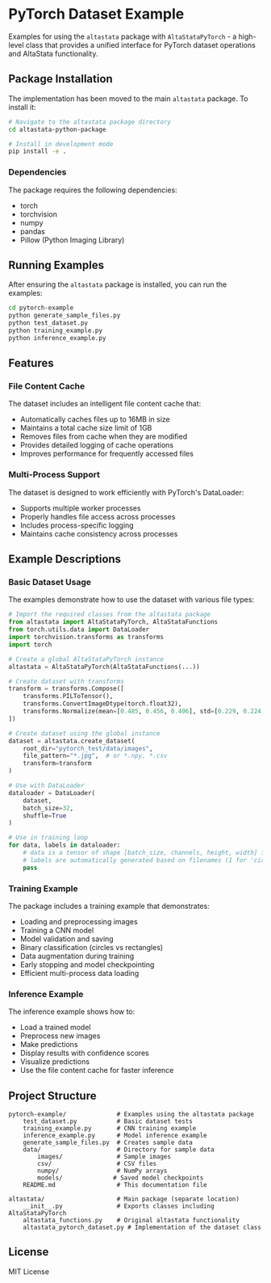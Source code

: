 # PyTorch Dataset Example

Examples for using the `altastata` package with `AltaStataPyTorch` - a high-level class that provides a unified interface for PyTorch dataset operations and AltaStata functionality.

## Package Installation

The implementation has been moved to the main `altastata` package. To install it:

```bash
# Navigate to the altastata package directory
cd altastata-python-package

# Install in development mode
pip install -e .
```

### Dependencies

The package requires the following dependencies:
- torch
- torchvision
- numpy
- pandas
- Pillow (Python Imaging Library)

## Running Examples

After ensuring the `altastata` package is installed, you can run the examples:

```bash
cd pytorch-example
python generate_sample_files.py
python test_dataset.py
python training_example.py
python inference_example.py
```

## Features

### File Content Cache
The dataset includes an intelligent file content cache that:
- Automatically caches files up to 16MB in size
- Maintains a total cache size limit of 1GB
- Removes files from cache when they are modified
- Provides detailed logging of cache operations
- Improves performance for frequently accessed files

### Multi-Process Support
The dataset is designed to work efficiently with PyTorch's DataLoader:
- Supports multiple worker processes
- Properly handles file access across processes
- Includes process-specific logging
- Maintains cache consistency across processes

## Example Descriptions

### Basic Dataset Usage
The examples demonstrate how to use the dataset with various file types:

```python
# Import the required classes from the altastata package
from altastata import AltaStataPyTorch, AltaStataFunctions
from torch.utils.data import DataLoader
import torchvision.transforms as transforms
import torch

# Create a global AltaStataPyTorch instance
altastata = AltaStataPyTorch(AltaStataFunctions(...))

# Create dataset with transforms
transform = transforms.Compose([
    transforms.PILToTensor(),
    transforms.ConvertImageDtype(torch.float32),
    transforms.Normalize(mean=[0.485, 0.456, 0.406], std=[0.229, 0.224, 0.225])
])

# Create dataset using the global instance
dataset = altastata.create_dataset(
    root_dir="pytorch_test/data/images",
    file_pattern="*.jpg",  # or *.npy, *.csv
    transform=transform
)

# Use with DataLoader
dataloader = DataLoader(
    dataset,
    batch_size=32,
    shuffle=True
)

# Use in training loop
for data, labels in dataloader:
    # data is a tensor of shape [batch_size, channels, height, width] for images
    # labels are automatically generated based on filenames (1 for 'circle', 0 for others)
    pass
```

### Training Example
The package includes a training example that demonstrates:
- Loading and preprocessing images
- Training a CNN model
- Model validation and saving
- Binary classification (circles vs rectangles)
- Data augmentation during training
- Early stopping and model checkpointing
- Efficient multi-process data loading

### Inference Example
The inference example shows how to:
- Load a trained model
- Preprocess new images
- Make predictions
- Display results with confidence scores
- Visualize predictions
- Use the file content cache for faster inference

## Project Structure
```
pytorch-example/              # Examples using the altastata package
    test_dataset.py           # Basic dataset tests
    training_example.py       # CNN training example
    inference_example.py      # Model inference example
    generate_sample_files.py  # Creates sample data
    data/                     # Directory for sample data
        images/               # Sample images
        csv/                  # CSV files
        numpy/                # NumPy arrays
        models/              # Saved model checkpoints
    README.md                 # This documentation file

altastata/                    # Main package (separate location)
    __init__.py               # Exports classes including AltaStataPyTorch
    altastata_functions.py    # Original altastata functionality
    altastata_pytorch_dataset.py # Implementation of the dataset class
```

## License

MIT License 